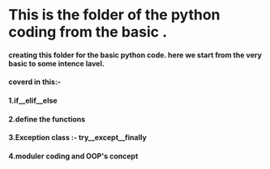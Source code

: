 # This is the folder of the python coding from the basic .
####  creating this folder for the basic python code. here we start from the very basic to some intence lavel.
#### coverd in this:-
#### 1.if__elif__else
#### 2.define the functions
#### 3.Exception class :- try__except__finally
#### 4.moduler coding and OOP's concept
